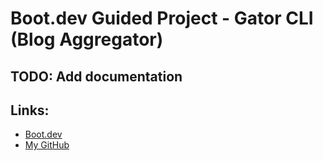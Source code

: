 # Boot.dev Guided Project - Gator CLI (Blog Aggregator)

## TODO: Add documentation

## Links:

- [Boot.dev](https://www.boot.dev)
- [My GitHub](https://github.com/skullzado)
